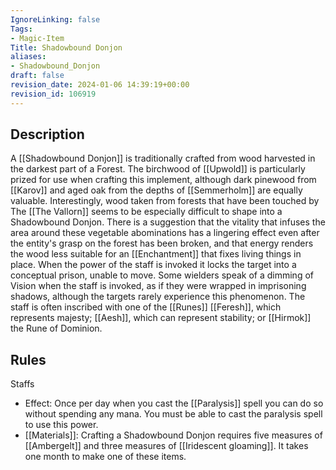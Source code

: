```yaml
---
IgnoreLinking: false
Tags:
- Magic-Item
Title: Shadowbound Donjon
aliases:
- Shadowbound_Donjon
draft: false
revision_date: 2024-01-06 14:39:19+00:00
revision_id: 106919
---
```


## Description
A [[Shadowbound Donjon]] is traditionally crafted from wood harvested in the darkest part of a Forest. The birchwood of [[Upwold]] is particularly prized for use when crafting this implement, although dark pinewood from [[Karov]] and aged oak from the depths of [[Semmerholm]] are equally valuable. Interestingly, wood taken from forests that have been touched by The [[The Vallorn]] seems to be especially difficult to shape into a Shadowbound Donjon. There is a suggestion that the vitality that infuses the area around these vegetable abominations has a lingering effect even after the entity's grasp on the forest has been broken, and that energy renders the wood less suitable for an [[Enchantment]] that fixes living things in place.
When the power of the staff is invoked it locks the target into a conceptual prison, unable to move. Some wielders speak of a dimming of Vision when the staff is invoked, as if they were wrapped in imprisoning shadows, although the targets rarely experience this phenomenon.
The staff is often inscribed with one of the [[Runes]] [[Feresh]], which represents majesty; [[Aesh]], which can represent stability; or [[Hirmok]] the Rune of Dominion.
## Rules
Staffs
* Effect: Once per day when you cast the [[Paralysis]] spell you can do so without spending any mana. You must be able to cast the paralysis spell to use this power.
* [[Materials]]: Crafting a Shadowbound Donjon requires five measures of [[Ambergelt]] and three measures of [[Iridescent gloaming]]. It takes one month to make one of these items.